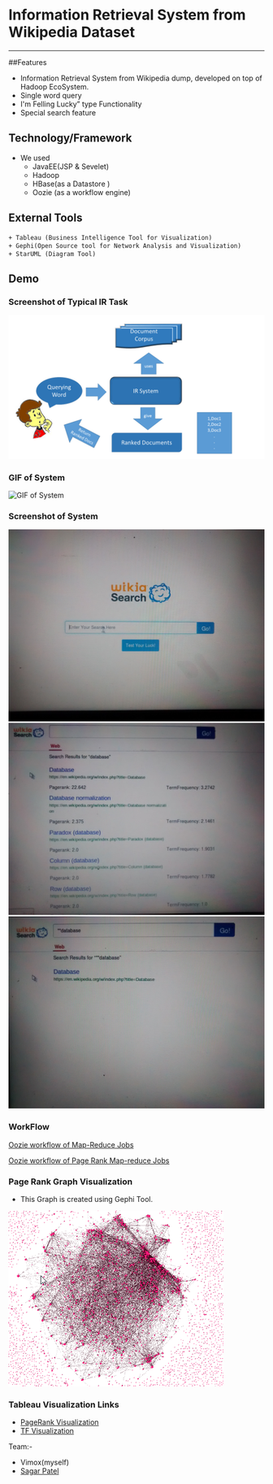 # Information Retrieval System from Wikipedia Dataset 
----------

##Features
* Information Retrieval System from Wikipedia dump, developed on top of Hadoop EcoSystem. <br />
* Single word query
* I'm Felling Lucky” type Functionality
* Special search feature

## Technology/Framework
* We used 
	+ JavaEE(JSP & Sevelet)
	+ Hadoop
	+ HBase(as a Datastore )
	+ Oozie (as a workflow engine)

## External Tools
	+ Tableau (Business Intelligence Tool for Visualization)
	+ Gephi(Open Source tool for Network Analysis and Visualization)
	+ StarUML (Diagram Tool)
	
## Demo
### Screenshot of Typical IR Task
![Typical IR Task](Ir_task.png)

### GIF of System
![GIF of System](wiki.gif) 

### Screenshot of System
![Home Page](1.jpg)
![Search Result](2.jpg)
![Special Search](3.jpg)

### WorkFlow
[Oozie workflow of Map-Reduce Jobs](mrjob.png)

[Oozie workflow of Page Rank Map-reduce Jobs](PR.png)

### Page Rank Graph Visualization

* This Graph is  created using Gephi Tool.

![PageRank Graph](PR_Graph.png)

### Tableau Visualization Links

- [PageRank Visualization](http://public.tableau.com/profile/vimox#!/vizhome/PR_Final_0/Sheet1)
- [TF Visualization](http://public.tableau.com/profile/vimox#!/vizhome/FII_Final/Sheet1) 
	
Team:-
- Vimox(myself)
- [Sagar Patel](http://github.com/sagarpatel26)
